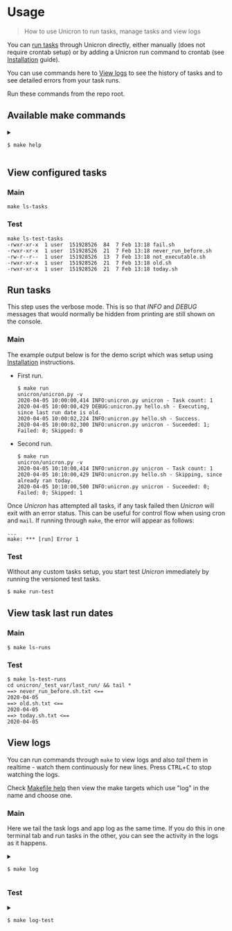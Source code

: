 # Usage
> How to use Unicron to run tasks, manage tasks and view logs

You can [run tasks](#run-tasks) through Unicron directly, either manually (does not require crontab setup) or by adding a Unicron run command to crontab (see [Installation](installation.md) guide).

You can use commands here to [View logs](#view-logs) to see the history of tasks and to see detailed errors from your task runs.

Run these commands from the repo root.

## Available make commands

<details>
<summary>

```bash
$ make help
```

</summary>

```
# Show make targets and comments then exit.
help:


# Install dev dependencies.
dev-install:


# Use Unicron to run all configured tasks.
run:

# Run app in VERBOSE mode against the TEST VAR directory.
run-test:


# View configured tasks.
ls-tasks:

# View last run dates for configured tasks.
ls-runs:


# Make all tasks executable.
permission:


# Tail the app log.
log-app:
# Same as above but with longer history.
log-app-long:


# Tail the task logs.
log-tasks:
# Same as above but with longer history.
log-tasks-long:

# Tail both the app and task logs.
log:


# Tail all the test logs for task and app. Make it clear that test is in the
# path.
log-tests:


# Apply Black formatting to Python files.
format:

# Lint with Pylint.
lint:

# Apply formatting and lint.
c check: format lint


# Reset tasks and logs in the test var dir.
reset:

# Run unit tests.
unit: reset
```

</details>


## View configured tasks

### Main

```
make ls-tasks
```

### Test

```
make ls-test-tasks
-rwxr-xr-x  1 user  151928526  84  7 Feb 13:18 fail.sh
-rwxr-xr-x  1 user  151928526  21  7 Feb 13:18 never_run_before.sh
-rw-r--r--  1 user  151928526  13  7 Feb 13:18 not_executable.sh
-rwxr-xr-x  1 user  151928526  21  7 Feb 13:18 old.sh
-rwxr-xr-x  1 user  151928526  21  7 Feb 13:18 today.sh
```


## Run tasks

This step uses the verbose mode. This is so that _INFO_ and _DEBUG_ messages that would normally be hidden from printing are still shown on the console.

### Main

The example output below is for the demo script which was setup using [Installation](installation.md) instructions.

- First run.
    ```
    $ make run
    unicron/unicron.py -v
    2020-04-05 10:00:00,414 INFO:unicron.py unicron - Task count: 1
    2020-04-05 10:00:00,429 DEBUG:unicron.py hello.sh - Executing, since last run date is old.
    2020-04-05 10:00:02,224 INFO:unicron.py hello.sh - Success.
    2020-04-05 10:00:02,300 INFO:unicron.py unicron - Suceeded: 1; Failed: 0; Skipped: 0
    ```
- Second run.
    ```
    $ make run
    unicron/unicron.py -v
    2020-04-05 10:10:00,414 INFO:unicron.py unicron - Task count: 1
    2020-04-05 10:10:00,429 INFO:unicron.py hello.sh - Skipping, since already ran today.
    2020-04-05 10:10:00,500 INFO:unicron.py unicron - Suceeded: 0; Failed: 0; Skipped: 1
    ```

Once _Unicron_ has attempted all tasks, if any task failed then _Unicron_ will exit with an error status. This can be useful for control flow when using cron and `mail`. If running through `make`, the error will appear as follows:

```
...
make: *** [run] Error 1
```


### Test

Without any custom tasks setup, you start test _Unicron_ immediately by running the versioned test tasks.

```bash
$ make run-test
```


## View task last run dates

### Main

```
$ make ls-runs
```

### Test

```
$ make ls-test-runs
cd unicron/_test_var/last_run/ && tail *
==> never_run_before.sh.txt <==
2020-04-05
==> old.sh.txt <==
2020-04-05
==> today.sh.txt <==
2020-04-05
```


## View logs

You can run commands through `make` to view logs and also _tail_ them in realtime - watch them continuously for new lines. Press <kbd>CTRL</kbd>+<kbd>C</kbd> to stop watching the logs.

Check [Makefile help](#see-makefile-help) then view the make targets which use "log" in the name and choose one.


### Main

Here we tail the task logs and app log as the same time. If you do this in one terminal tab and run tasks in the other, you can see the activity in the logs as it happens.

<details>
<summary>

```
$ make log
```

</summary>

```
==> output/hello.sh.log <==

2020-01-13 22:49:12,770 INFO:unicron.py - Executing...
2020-01-13 22:49:12,782 INFO:unicron.py - Output:
    Hello world!

==> app.log <==
    2020-04-05 10:00:00,414 INFO:unicron.py unicron - Task count: 1
    2020-04-05 10:00:00,429 DEBUG:unicron.py hello.sh - Executing, since last run date is old.
    2020-04-05 10:00:02,224 INFO:unicron.py hello.sh - Success.
    2020-04-05 10:00:02,300 INFO:unicron.py unicron - Suceeded: 1; Failed: 0; Skipped: 0
    2020-04-05 10:10:00,414 INFO:unicron.py unicron - Task count: 1
    2020-04-05 10:10:00,429 INFO:unicron.py hello.sh - Skipping, since already ran today.
    2020-04-05 10:10:00,500 INFO:unicron.py unicron - Suceeded: 0; Failed: 0; Skipped: 1
```

</details>

### Test

<details>
<summary>

```
$ make log-test
```

</summary>

```
cd unicron && tail -n20 -F _test_var/output/*.log _test_var/app.log

==> _test_var/output/fail.sh.log <==
2020-04-05 15:29:48,233 INFO:unicron.py - Executing...
2020-04-05 15:29:48,253 ERROR:unicron.py - Output:
    Printing to stdout.
    Oh no! Printing to stderr

==> _test_var/output/never_run_before.sh.log <==
2020-04-05 15:29:48,255 INFO:unicron.py - Executing...
2020-04-05 15:29:48,280 INFO:unicron.py - Output:
    Baz

==> _test_var/output/not_executable.sh.log <==
2020-04-05 15:29:48,281 INFO:unicron.py - Executing...
2020-04-05 15:29:48,293 ERROR:unicron.py - Output:
    /bin/sh: /Users/mcurrin/repos/unicron/unicron/_test_var/targets/not_executable.sh: Permission denied

==> _test_var/output/old.sh.log <==
2020-04-05 15:29:48,299 INFO:unicron.py - Executing...
2020-04-05 15:29:48,321 INFO:unicron.py - Output:
    Bar

==> _test_var/app.log <==
2020-04-05 15:29:48,232 INFO:unicron.py unicron - Task count: 5
2020-04-05 15:29:48,233 DEBUG:unicron.py fail.sh - Executing, since no run record found.
2020-04-05 15:29:48,253 ERROR:unicron.py fail.sh - Exited with error status! Check this task's log.
2020-04-05 15:29:48,253 DEBUG:unicron.py never_run_before.sh - Executing, since no run record found.
2020-04-05 15:29:48,279 INFO:unicron.py never_run_before.sh - Success.
2020-04-05 15:29:48,280 DEBUG:unicron.py not_executable.sh - Executing, since no run record found.
2020-04-05 15:29:48,290 ERROR:unicron.py not_executable.sh - Exited with error status! Check this task's log.
2020-04-05 15:29:48,298 DEBUG:unicron.py old.sh - Executing, since last run date is old.
2020-04-05 15:29:48,321 INFO:unicron.py old.sh - Success.
2020-04-05 15:29:48,322 INFO:unicron.py today.sh - Skipping, since already ran today.
2020-04-05 15:29:48,323 INFO:unicron.py unicron - Succeeded: 2; Failed: 2; Skipped: 1
```

</details>

